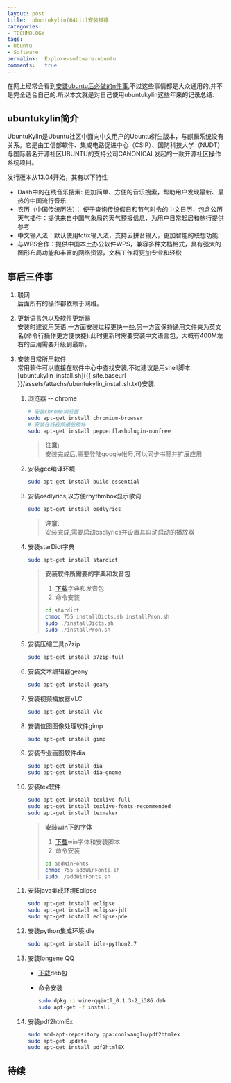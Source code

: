 ```yaml
---
layout:	post
title:	ubuntukylin(64bit)安装推荐
categories:
- TECHNOLOGY
tags:
- Ubuntu
- Software
permalink:  Explore-software-ubuntu
comments:	true
---
```

在网上经常会看到[安装ubuntu后必做的n件事](http://www.linuxidc.com/Linux/2014-04/100411.htm),不过这些事情都是大众通用的,并不是完全适合自己的.所以本文就是对自己使用ubuntukylin这些年来的记录总结.
<!-- more -->


## ubuntukylin简介
UbuntuKylin是Ubuntu社区中面向中文用户的Ubuntu衍生版本，与麒麟系统没有关系。它是由工信部软件、集成电路促进中心（CSIP）、国防科技大学（NUDT）与国际著名开源社区UBUNTU的支持公司CANONICAL发起的一款开源社区操作系统项目。

发行版本从13.04开始，其有以下特性  

* Dash中的在线音乐搜索: 更加简单、方便的音乐搜索，帮助用户发现最新、最热的中国流行音乐
* 农历（中国传统历法）： 便于查询传统假日和节气时令的中文日历，包含公历
天气插件：提供来自中国气象局的天气预报信息，为用户日常起居和旅行提供参考
* 中文输入法：默认使用fctix输入法，支持云拼音输入，更加智能的联想功能
* 与WPS合作：提供中国本土办公软件WPS，兼容多种文档格式，具有强大的图形布局功能和丰富的网络资源，文档工作将更加专业和轻松   


## 事后三件事

1. 联网  
	后面所有的操作都依赖于网络。
2. 更新语言包以及软件更新器  
	安装时建议用英语,一方面安装过程更快一些,另一方面保持通用文件夹为英文名(命令行操作更方便快捷).此时更新时需要安装中文语言包，大概有400M左右的应用需要升级到最新。
3. 安装日常所用软件  
	常用软件可以直接在软件中心中查找安装,不过建议是用shell脚本[ubuntukylin_install.sh]({{ site.baseurl }}/assets/attachs/ubuntukylin_install.sh.txt)安装.

	1. 浏览器 -- chrome

		```bash
		# 安装chrome浏览器
		sudo apt-get install chromium-browser
		# 安装在线视频播放插件
		sudo apt-get install pepperflashplugin-nonfree
		```

		> **注意:**   
		> 安装完成后,需要登陆google帐号,可以同步书签并扩展应用
	2. 安装gcc编译环境

		```bash
		sudo apt-get install build-essential
		```
	3. 安装osdlyrics,以方便rhythmbox显示歌词

		```bash
		sudo apt-get install osdlyrics
		```

		> **注意:**  
		> 安装完成,需要启动osdlyrics并设置其自动启动的播放器
	4. 安装starDict字典

		```bash
		sudo apt-get install stardict
		```

		> **安装软件所需要的字典和发音包**  
		>
		> 1. [下载](http://share.weiyun.com/39678cb7bef4a4ad0be537f10578be2d)字典和发音包
		> 2. 命令安装
		>
		>	```bash
		>	cd stardict
		>	chmod 755 installDicts.sh installPron.sh
		>	sudo ./installDicts.sh
		>	sudo ./installPron.sh
		>	```
	5. 安装压缩工具p7zip

		```bash
		sudo apt-get install p7zip-full
		```
	6. 安装文本编辑器geany

		```bash
		sudo apt-get install geany
		```
	7. 安装视频播放器VLC

		```bash
		sudo apt-get install vlc
		```
	8. 安装位图图像处理软件gimp

		```bash
		sudo apt-get install gimp
		```
	9. 安装专业画图软件dia

		```bash
		sudo apt-get install dia
		sudo apt-get install dia-gnome
		```
	10. 安装tex软件

		```bash
		sudo apt-get install texlive-full
		sudo apt-get install texlive-fonts-recommended
		sudo apt-get install texmaker
		```

		> **安装win下的字体**  
		>
		> 1. [下载](http://share.weiyun.com/b298e1e21a18cf7278b4d8005aecfe7d)win字体和安装脚本
		> 2. 命令安装
		>
		>	```bash
		>	cd addWinFonts
		>	chmod 755 addWinFonts.sh
		>	sudo ./addWinFonts.sh
		>	```
	11. 安装java集成环境Eclipse

		```bash
		sudo apt-get install eclipse
		sudo apt-get install eclipse-jdt
		sudo apt-get install eclipse-pde
		```
	12. 安装python集成环境idle

		```bash
		sudo apt-get install idle-python2.7
		```
	13. 安装longene QQ
		* [下载](http://share.weiyun.com/c5367cd7a608d8737770356a70a7f393)deb包
		* 命令安装

			```bash
			sudo dpkg -i wine-qqintl_0.1.3-2_i386.deb
			sudo apt-get -f install
			```
	14. 安装pdf2htmlEx

		```bash
		sudo add-apt-repository ppa:coolwanglu/pdf2htmlex
		sudo apt-get update
		sudo apt-get install pdf2htmlEX
		```

## 待续
